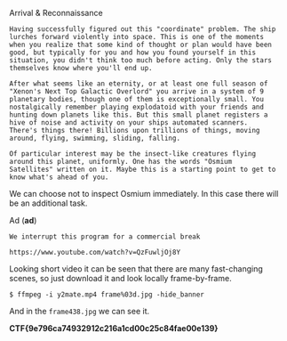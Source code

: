 Arrival & Reconnaissance


    Having successfully figured out this "coordinate" problem. The ship 
    lurches forward violently into space. This is one of the moments 
    when you realize that some kind of thought or plan would have been 
    good, but typically for you and how you found yourself in this 
    situation, you didn't think too much before acting. Only the stars 
    themselves know where you'll end up.

    After what seems like an eternity, or at least one full season of 
    "Xenon's Next Top Galactic Overlord" you arrive in a system of 9 
    planetary bodies, though one of them is exceptionally small. You 
    nostalgically remember playing explodatoid with your friends and 
    hunting down planets like this. But this small planet registers a 
    hive of noise and activity on your ships automated scanners. 
    There's things there! Billions upon trillions of things, moving 
    around, flying, swimming, sliding, falling.

    Of particular interest may be the insect-like creatures flying 
    around this planet, uniformly. One has the words "Osmium 
    Satellites" written on it. Maybe this is a starting point to get to 
    know what's ahead of you.


We can choose not to inspect Osmium immediately. In this case there 
will be an additional task.

Ad (**ad**)

    We interrupt this program for a commercial break

    https://www.youtube.com/watch?v=QzFuwljOj8Y 
    
Looking short video it can be seen that there are many fast-changing 
scenes, so just download it and look locally frame-by-frame.

    $ ffmpeg -i y2mate.mp4 frame%03d.jpg -hide_banner

And in the `frame438.jpg` we can see it.

**CTF{9e796ca74932912c216a1cd00c25c84fae00e139}**

